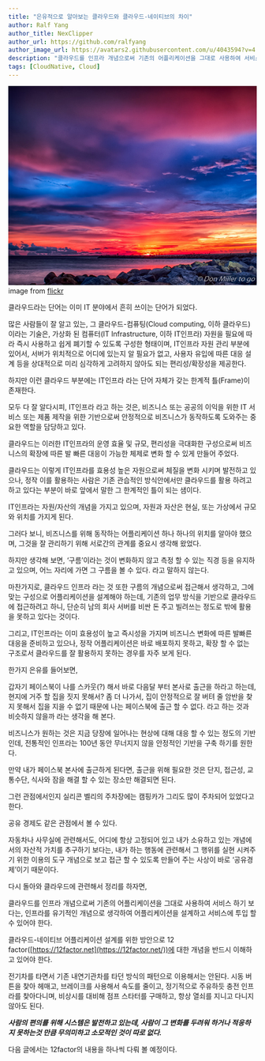 ```yaml
---
title: "은유적으로 알아보는 클라우드와 클라우드-네이티브의 차이"
author: Ralf Yang
author_title: NexClipper
author_url: https://github.com/ralfyang
author_image_url: https://avatars2.githubusercontent.com/u/4043594?v=4
description: "클라우드를 인프라 개념으로써 기존의 어플리케이션을 그대로 사용하여 서비스 하기 보다는, 인프라를 유기적인 개념으로 생각하여 어플리케이션을 설계하고 서비스에 투입 할 수 있어야 한다."
tags: [CloudNative, Cloud]
---
```


![](images/29292199456_5fafff72cf_c.jpg)
image from [flickr](https://www.flickr.com/photos/donmillertogo/29292199456/in/photolist-LCsbnE-Gd5Utj-8pFvC1-QoFNJm-Lwq9xS-4YqToQ-7eWD9E-9V3bCG-)

클라우드라는 단어는 이미 IT 분야에서 흔히 쓰이는 단어가 되었다.

많은 사람들이 잘 알고 있는, 그 클라우드-컴퓨팅(Cloud computing, 이하 클라우드) 이라는 기술은, 가상화 된 컴퓨터(IT Infrastructure, 이하 IT인프라) 자원을 필요에 따라 즉시 사용하고 쉽게 폐기할 수 있도록 구성한 형태이며, IT인프라 자원 관리 부분에 있어서, 서버가 위치적으로 어디에 있는지 알 필요가 없고, 사용자 유입에 따른 대응 설계 등을 상대적으로 미리 심각하게 고려하지 않아도 되는 편리성/확장성을 제공한다.

하지만 이런 클라우드 부분에는 IT인프라 라는 단어 자체가 갖는 한계적 틀(Frame)이 존재한다.

모두 다 잘 알다시피, IT인프라 라고 하는 것은, 비즈니스 또는 공공의 이익을 위한 IT 서비스 또는 제품 제작을 위한 기반으로써 안정적으로 비즈니스가 동작하도록 도와주는 중요한 역할을 담당하고 있다.

클라우드는 이러한 IT인프라의 운영 효율 및 규모, 편리성을 극대화한 구성으로써 비즈니스의 확장에 따른 발 빠른 대응이 가능한 체제로 변화 할 수 있게 만들어 주었다.

클라우드는 이렇게 IT인프라를 효용성 높은 자원으로써 체질을 변화 시키며 발전하고 있으나, 정작 이를 활용하는 사람은 기존 관습적인 방식안에서만 클라우드를 활용 하려고 하고 있다는 부분이 바로 앞에서 말한 그 한계적인 틀이 되는 샘이다.

IT인프라는 자원/자산의 개념을 가지고 있으며, 자원과 자산은 현실, 또는 가상에서 규모와 위치를 가지게 된다.

그러다 보니, 비즈니스를 위해 동작하는 어플리케이션 하나 하나의 위치를 알아야 했으며, 그것을 잘 관리하기 위해 서로간의 관계를 중요시 생각해 왔었다.

하지만 생각해 보면, ‘구름’이라는 것이 변화하지 않고 측정 할 수 있는 직경 등을 유지하고 있으며, 어느 자리에 가면 그 구름을 볼 수 있다. 라고 말하지 않는다.

마찬가지로, 클라우드 인프라 라는 것 또한 구름의 개념으로써 접근해서 생각하고, 그에 맞는 구성으로 어플리케이션을 설계해야 하는데, 기존의 업무 방식을 기반으로 클라우드에 접근하려고 하니, 단순히 남의 회사 서버를 비싼 돈 주고 빌려쓰는 정도로 밖에 활용을 못하고 있다는 것이다.

그리고, IT인프라는 이미 효용성이 높고 즉시성을 가지며 비즈니스 변화에 따른 발빠른 대응을 준비하고 있으나, 정작 어플리케이션은 바로 배포하지 못하고, 확장 할 수 없는 구조로서 클라우드를 잘 활용하지 못하는 경우를 자주 보게 된다.

한가지 은유를 들어보면,

갑자기 페이스북이 나를 스카웃(?) 해서 바로 다음달 부터 본사로 출근을 하라고 하는데, 현지에 거주 할 집을 짓지 못해서? 좀 더 나가서, 집이 안정적으로 잘 버텨 줄 암반을 찾지 못해서 집을 지을 수 없기 때문에 나는 페이스북에 출근 할 수 없다. 라고 하는 것과 비슷하지 않을까 라는 생각을 해 본다.

비즈니스가 원하는 것은 지금 당장에 일어나는 현상에 대해 대응 할 수 있는 정도의 기반인데, 전통적인 인프라는 100년 동안 무너지지 않을 안정적인 기반을 구축 하기를 원한다.

만약 내가 페이스북 본사에 출근하게 된다면, 출근을 위해 필요한 것은 단지, 접근성, 교통수단, 식사와 잠을 해결 할 수 있는 장소만 해결되면 된다.

그런 관점에서인지 실리콘 벨리의 주차장에는 캠핑카가 그리도 많이 주차되어 있었다고 한다.

공유 경제도 같은 관점에서 볼 수 있다.

자동차나 사무실에 관련해서도, 어디에 항상 고정되어 있고 내가 소유하고 있는 개념에서의 자산적 가치를 추구하기 보다는, 내가 하는 행동에 관련해서 그 행위를 실현 시켜주기 위한 이용의 도구 개념으로 보고 접근 할 수 있도록 만들어 주는 사상이 바로 ‘공유경제’이기 때문이다.

다시 돌아와 클라우드에 관련해서 정리를 하자면,

클라우드를 인프라 개념으로써 기존의 어플리케이션을 그대로 사용하여 서비스 하기 보다는, 인프라를 유기적인 개념으로 생각하여 어플리케이션을 설계하고 서비스에 투입 할 수 있어야 한다.

클라우드-네이티브 어플리케이션 설계를 위한 방안으로 12 factor([https://12factor.net](https://12factor.net/))에 대한 개념을 반드시 이해하고 있어야 한다.

전기차를 타면서 기존 내연기관차를 타던 방식의 패턴으로 이용해서는 안된다. 시동 버튼을 찾아 헤매고, 브레이크를 사용해서 속도를 줄이고, 정기적으로 주유하듯 충전 인프라를 찾아다니며, 비상시를 대비해 점프 스타터를 구매하고, 항상 열쇠를 지니고 다니지 않아도 된다.

**_사람의 편의를 위해 시스템은 발전하고 있는데, 사람이 그 변화를 두려워 하거나 적응하지 못하는것 만큼 무의미하고 소모적인 것이 따로 없다._**

다음 글에서는 12factor의 내용을 하나씩 다뤄 볼 예정이다.

